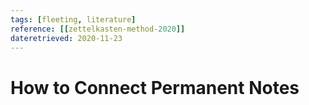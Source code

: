 ```yaml
---
tags: [fleeting, literature]
reference: [[zettelkasten-method-2020]]
dateretrieved: 2020-11-23
---
```


# How to Connect Permanent Notes

